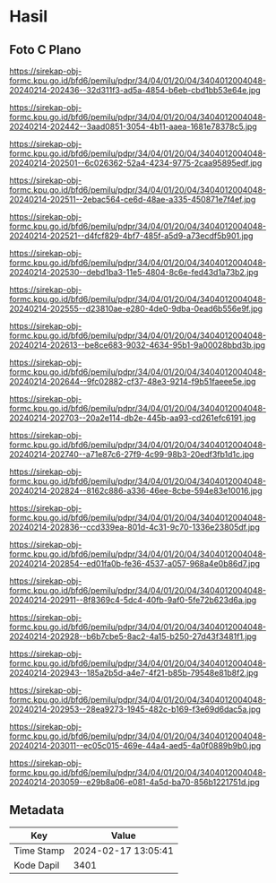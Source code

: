 # Hasil

## Foto C Plano

https://sirekap-obj-formc.kpu.go.id/bfd6/pemilu/pdpr/34/04/01/20/04/3404012004048-20240214-202436--32d311f3-ad5a-4854-b6eb-cbd1bb53e64e.jpg

https://sirekap-obj-formc.kpu.go.id/bfd6/pemilu/pdpr/34/04/01/20/04/3404012004048-20240214-202442--3aad0851-3054-4b11-aaea-1681e78378c5.jpg

https://sirekap-obj-formc.kpu.go.id/bfd6/pemilu/pdpr/34/04/01/20/04/3404012004048-20240214-202501--6c026362-52a4-4234-9775-2caa95895edf.jpg

https://sirekap-obj-formc.kpu.go.id/bfd6/pemilu/pdpr/34/04/01/20/04/3404012004048-20240214-202511--2ebac564-ce6d-48ae-a335-450871e7f4ef.jpg

https://sirekap-obj-formc.kpu.go.id/bfd6/pemilu/pdpr/34/04/01/20/04/3404012004048-20240214-202521--d4fcf829-4bf7-485f-a5d9-a73ecdf5b901.jpg

https://sirekap-obj-formc.kpu.go.id/bfd6/pemilu/pdpr/34/04/01/20/04/3404012004048-20240214-202530--debd1ba3-11e5-4804-8c6e-fed43d1a73b2.jpg

https://sirekap-obj-formc.kpu.go.id/bfd6/pemilu/pdpr/34/04/01/20/04/3404012004048-20240214-202555--d23810ae-e280-4de0-9dba-0ead6b556e9f.jpg

https://sirekap-obj-formc.kpu.go.id/bfd6/pemilu/pdpr/34/04/01/20/04/3404012004048-20240214-202613--be8ce683-9032-4634-95b1-9a00028bbd3b.jpg

https://sirekap-obj-formc.kpu.go.id/bfd6/pemilu/pdpr/34/04/01/20/04/3404012004048-20240214-202644--9fc02882-cf37-48e3-9214-f9b51faeee5e.jpg

https://sirekap-obj-formc.kpu.go.id/bfd6/pemilu/pdpr/34/04/01/20/04/3404012004048-20240214-202703--20a2e114-db2e-445b-aa93-cd261efc6191.jpg

https://sirekap-obj-formc.kpu.go.id/bfd6/pemilu/pdpr/34/04/01/20/04/3404012004048-20240214-202740--a71e87c6-27f9-4c99-98b3-20edf3fb1d1c.jpg

https://sirekap-obj-formc.kpu.go.id/bfd6/pemilu/pdpr/34/04/01/20/04/3404012004048-20240214-202824--8162c886-a336-46ee-8cbe-594e83e10016.jpg

https://sirekap-obj-formc.kpu.go.id/bfd6/pemilu/pdpr/34/04/01/20/04/3404012004048-20240214-202836--ccd339ea-801d-4c31-9c70-1336e23805df.jpg

https://sirekap-obj-formc.kpu.go.id/bfd6/pemilu/pdpr/34/04/01/20/04/3404012004048-20240214-202854--ed01fa0b-fe36-4537-a057-968a4e0b86d7.jpg

https://sirekap-obj-formc.kpu.go.id/bfd6/pemilu/pdpr/34/04/01/20/04/3404012004048-20240214-202911--8f8369c4-5dc4-40fb-9af0-5fe72b623d6a.jpg

https://sirekap-obj-formc.kpu.go.id/bfd6/pemilu/pdpr/34/04/01/20/04/3404012004048-20240214-202928--b6b7cbe5-8ac2-4a15-b250-27d43f3481f1.jpg

https://sirekap-obj-formc.kpu.go.id/bfd6/pemilu/pdpr/34/04/01/20/04/3404012004048-20240214-202943--185a2b5d-a4e7-4f21-b85b-79548e81b8f2.jpg

https://sirekap-obj-formc.kpu.go.id/bfd6/pemilu/pdpr/34/04/01/20/04/3404012004048-20240214-202953--28ea9273-1945-482c-b169-f3e69d6dac5a.jpg

https://sirekap-obj-formc.kpu.go.id/bfd6/pemilu/pdpr/34/04/01/20/04/3404012004048-20240214-203011--ec05c015-469e-44a4-aed5-4a0f0889b9b0.jpg

https://sirekap-obj-formc.kpu.go.id/bfd6/pemilu/pdpr/34/04/01/20/04/3404012004048-20240214-203059--e29b8a06-e081-4a5d-ba70-856b1221751d.jpg


## Metadata

| Key        | Value               |
| ---------- | ------------------- |
| Time Stamp | 2024-02-17 13:05:41 |
| Kode Dapil | 3401                |



